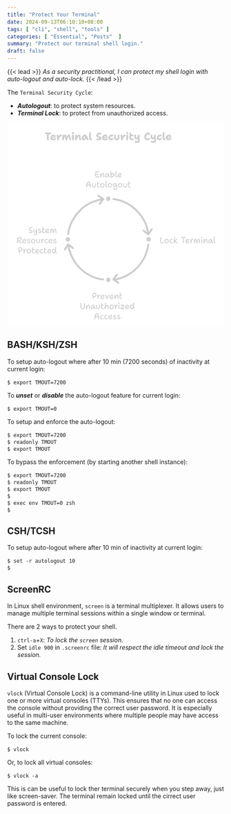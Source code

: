 ```yaml
---
title: "Protect Your Terminal"
date: 2024-09-13T06:10:10+08:00
tags: [ "cli", "shell", "tools" ]
categories: [ "Essential", "Posts"  ]
summary: "Protect our terminal shell login."
draft: false
---
```

{{< lead >}}
*As a security practitional, I can protect my shell login with auto-logout and auto-lock.*
{{< /lead >}}

The `Terminal Security Cycle`:

 - ***Autologout***: to protect system resources.
 - ***Terminal Lock***: to protect from unauthorized access.

![](/images/lock_terminal.png)

## BASH/KSH/ZSH

To setup auto-logout where after 10 min (7200 seconds) of inactivity at current login:

```console
$ export TMOUT=7200
```

To ***unset*** or ***disable*** the auto-logout feature for current login:

```console
$ export TMOUT=0
```

To setup and enforce the auto-logout:

```console
$ export TMOUT=7200
$ readonly TMOUT
$ export TMOUT
```

To bypass the enforcement (by starting another shell instance):

```console
$ export TMOUT=7200
$ readonly TMOUT
$ export TMOUT
$  
$ exec env TMOUT=0 zsh
$  
```

## CSH/TCSH

To setup auto-logout where after 10 min of inactivity at current login:

```console
$ set -r autologout 10
$
```

## ScreenRC

In Linux shell environment, `screen` is a terminal multiplexer.
It allows users to manage multiple terminal sessions within a single window or terminal.

There are 2 ways to protect your shell.

 1. `ctrl-a`+`X`: *To lock the `screen` session.* 
 1. Set `idle 900` in `.screenrc` file: *It will respect the idle timeout and lock the session.*

## Virtual Console Lock

`vlock` (Virtual Console Lock) is a command-line utility in Linux used to lock one or more virtual consoles (TTYs). 
This ensures that no one can access the console without providing the correct user password. 
It is especially useful in multi-user environments where multiple people may have access to the same machine.

To lock the current console: 

```console
$ vlock
```

Or, to lock all virtual consoles: 

```console
$ vlock -a 
```

This is can be useful to lock ther terminal securely when you step away, just like screen-saver.
The terminal remain locked until the cirrect user password is entered.




